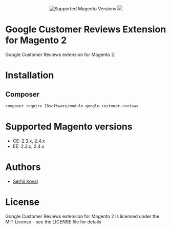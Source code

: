 <div align="center">
  <img src="https://img.shields.io/badge/magento-2.X-brightgreen.svg?logo=magento&longCache=true&style=flat-square" alt="Supported Magento Versions" />
  <a href="https://opensource.org/licenses/MIT" target="_blank"><img src="https://img.shields.io/badge/license-MIT-blue.svg" /></a>
</div>

# Google Customer Reviews Extension for Magento 2
Google Customer Reviews extension for Magento 2.

# Installation
## Composer

```bash
composer require 28software/module-google-customer-reviews
```

# Supported Magento versions

- CE: 2.3.x, 2.4.x
- EE: 2.3.x, 2.4.x

# Authors

* [Serhii Koval](mailto:sergiy.koval@gmail.com)

# License
Google Customer Reviews extension for Magento 2 is licensed under the MIT License - see the LICENSE file for details

